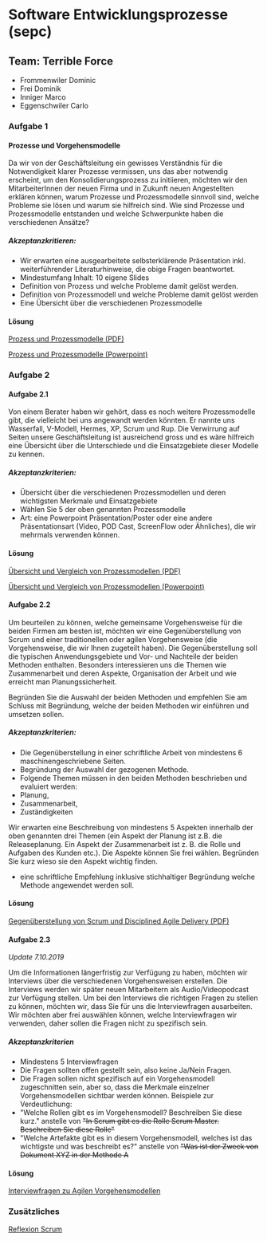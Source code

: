 # Software Entwicklungsprozesse (sepc)
## Team: Terrible Force

* Frommenwiler Dominic
* Frei Dominik
* Inniger Marco
* Eggenschwiler Carlo

### Aufgabe 1
#### Prozesse und Vorgehensmodelle

Da wir von der Geschäftsleitung ein gewisses Verständnis für die Notwendigkeit klarer Prozesse vermissen, uns das aber notwendig erscheint, um den Konsolidierungsprozess zu initiieren, möchten wir den MitarbeiterInnen der neuen Firma und in Zukunft neuen Angestellten erklären können, warum Prozesse und Prozessmodelle sinnvoll sind, welche Probleme sie lösen und warum sie hilfreich sind. Wie sind Prozesse und Prozessmodelle entstanden und welche Schwerpunkte haben die verschiedenen Ansätze?

##### Akzeptanzkritieren:

*  Wir erwarten eine ausgearbeitete selbsterklärende Präsentation inkl. weiterführender Literaturhinweise, die obige Fragen beantwortet.
*  Mindestumfang Inhalt: 10 eigene Slides
*  Definition von Prozess und welche Probleme damit gelöst werden.
*  Definition von Prozessmodell und welche Probleme damit gelöst werden
*  Eine Übersicht über die verschiedenen Prozessmodelle

#### Lösung

[Prozess und Prozessmodelle (PDF)](exercise_1-0/Exercise_1-0_Prozess_und_Prozessmodelle.pdf)

[Prozess und Prozessmodelle (Powerpoint)](exercise_1-0/Exercise_1-0_Prozess_und_Prozessmodelle.pptx)

### Aufgabe 2
#### Aufgabe 2.1
Von einem Berater haben wir gehört, dass es noch weitere Prozessmodelle gibt, die vielleicht bei uns angewandt werden könnten. Er nannte uns Wasserfall, V-Modell, Hermes, XP, Scrum und Rup. Die Verwirrung auf Seiten unsere Geschäftsleitung ist ausreichend gross und es wäre hilfreich eine Übersicht über die Unterschiede und die Einsatzgebiete dieser Modelle zu kennen.

##### Akzeptanzkriterien:

*  Übersicht über die verschiedenen Prozessmodellen und deren wichtigsten Merkmale und Einsatzgebiete
*  Wählen Sie 5 der oben genannten Prozessmodelle
*  Art: eine Powerpoint Präsentation/Poster oder eine andere Präsentationsart (Video, POD Cast, ScreenFlow oder Ähnliches), die wir mehrmals verwenden können.

#### Lösung

[Übersicht und Vergleich von Prozessmodellen (PDF)](exercise_2-1/Exercise_2-1_Uebersicht_und_Vergleich_von_Prozessmodellen.pdf)

[Übersicht und Vergleich von Prozessmodellen (Powerpoint)](exercise_2-1/Exercise_2-1_Uebersicht_und_Vergleich_von_Prozessmodellen.pptx)
#### Aufgabe 2.2

Um beurteilen zu können, welche gemeinsame Vorgehensweise für die beiden Firmen am besten ist, möchten wir eine Gegenüberstellung von Scrum und einer traditionellen oder  agilen Vorgehensweise (die Vorgehensweise, die wir Ihnen zugeteilt haben). Die Gegenüberstellung soll die typischen Anwendungsgebiete und Vor- und Nachteile der beiden Methoden enthalten. Besonders interessieren uns die Themen wie Zusammenarbeit und deren Aspekte, Organisation der Arbeit und wie erreicht man Planungssicherheit.

Begründen Sie die Auswahl der beiden Methoden und empfehlen Sie am Schluss mit Begründung, welche der beiden Methoden wir einführen und umsetzen sollen.
##### Akzeptanzkriterien:

* Die Gegenüberstellung in einer schriftliche Arbeit von mindestens 6 maschinengeschriebene Seiten.
* Begründung der Auswahl der gezogenen Methode.
* Folgende Themen müssen in den beiden Methoden beschrieben und evaluiert werden:
 * Planung,
 * Zusammenarbeit,
 * Zuständigkeiten

Wir erwarten eine Beschreibung von mindestens 5 Aspekten innerhalb der oben genannten drei Themen (ein Aspekt der Planung ist z.B. die Releaseplanung. Ein Aspekt der Zusammenarbeit ist z. B. die Rolle und Aufgaben des Kunden etc.). Die Aspekte können Sie frei wählen. Begründen Sie kurz wieso sie den Aspekt wichtig finden.

* eine schriftliche Empfehlung inklusive stichhaltiger Begründung welche Methode angewendet werden soll.

#### Lösung

[Gegenüberstellung von Scrum und Disciplined Agile Delivery (PDF)](exercise_2-2/Exercise_2-2_Gegenueberstellung_Scrum_und_DAD.pdf)

#### Aufgabe 2.3
*Update 7.10.2019*

Um die Informationen längerfristig zur Verfügung zu haben, möchten wir Interviews über die verschiedenen Vorgehensweisen erstellen. Die Interviews werden wir später neuen Mitarbeitern als  Audio/Videopodcast zur Verfügung stellen. Um bei den Interviews die richtigen Fragen zu stellen zu können, möchten wir, dass Sie für uns die Interviewfragen ausarbeiten. Wir möchten aber frei auswählen können, welche Interviewfragen wir verwenden, daher sollen die Fragen nicht zu spezifisch sein.

##### Akzeptanzkriterien

* Mindestens 5 Interviewfragen
* Die Fragen sollten offen gestellt sein, also keine Ja/Nein Fragen.
* Die Fragen sollen nicht spezifisch auf ein Vorgehensmodell zugeschnitten sein, aber so, dass die Merkmale einzelner Vorgehensmodellen sichtbar werden können. Beispiele zur Verdeutlichung:
 * "Welche Rollen gibt es im Vorgehensmodell? Beschreiben Sie diese kurz." anstelle von ~~"In Scrum gibt es die Rolle Scrum Master. Beschreiben Sie diese Rolle"~~
 * "Welche Artefakte gibt es in diesem Vorgehensmodell, welches ist das wichtigste und was beschreibt es?" anstelle von ~~"Was ist der Zweck von Dokument XYZ in der Methode A~~

#### Lösung

 [Interviewfragen zu Agilen Vorgehensmodellen](exercise_2-3/Exercise_2-3_Fragen_zu_Agile_Vorgehensmodellen.pdf)

### Zusätzliches

[Reflexion Scrum](additional/Reflexion_Scrum.pdf)
